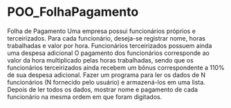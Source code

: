 # POO_FolhaPagamento
Folha de Pagamento  Uma empresa possui funcionários próprios e terceirizados. Para cada funcionário, deseja-se registrar nome, horas trabalhadas e valor por hora. Funcionários terceirizados possuem ainda uma despesa adicional  O pagamento dos funcionários corresponde ao valor da hora multiplicado pelas horas trabalhadas, sendo que os funcionários terceirizados ainda recebem um bônus correspondente a 110% de sua despesa adicional.  Fazer um programa para ler os dados de N funcionários (N fornecido pelo usuário) e armazená-los em uma lista. Depois de ler todos os dados, mostrar nome e pagamento de cada funcionário na mesma ordem em que foram digitados.
